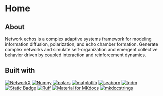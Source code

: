 # Home

## About

Network echos is a complex adaptive systems framework for modeling information diffusion, polarization, and echo chamber formation. Generate complex networks and simulate self-organization and emergent collective behavior driven by coupled interaction and reinforcement dynamics.

## Built with

[![NetworkX](https://img.shields.io/badge/NetworkX-2c7fb8?style=for-the-badge)](https://networkx.org/documentation/stable/index.html) [![Numpy](https://img.shields.io/badge/numpy-013243?style=for-the-badge&logo=numpy&logoColor=white)](https://numpy.org/) [![polars](https://img.shields.io/badge/polars-CD792C?style=for-the-badge&logo=polars&logoColor=white)](https://pola.rs/) [![matplotlib](https://img.shields.io/badge/matplotlib-11557c?style=for-the-badge)](https://matplotlib.org/) [![seaborn](https://img.shields.io/badge/seaborn-444876?style=for-the-badge&logo=graph&logoColor=white)](https://seaborn.pydata.org/) [![tqdm](https://img.shields.io/badge/tqdm-FFC107?style=for-the-badge&logo=tqdm&logoColor=000000)](https://tqdm.github.io/) [![Static Badge](https://img.shields.io/badge/pytest-%230A9EDC?style=for-the-badge&logo=pytest&logoColor=white)](https://docs.pytest.org/en/stable/) [![Ruff](https://img.shields.io/badge/ruff-D7FF64?style=for-the-badge&logo=ruff&logoColor=000000)](https://docs.astral.sh/ruff/) [![Material for MKdocs](https://img.shields.io/badge/material_for_mkdocs-%23526CFE?style=for-the-badge&logo=materialformkdocs&logoColor=white)](https://squidfunk.github.io/mkdocs-material/) [![mkdocstrings](https://img.shields.io/badge/mkdocstrings-%23526CFE?style=for-the-badge)](https://mkdocstrings.github.io/)
